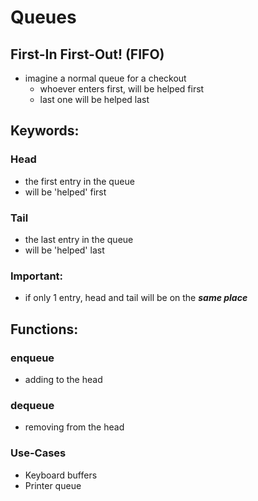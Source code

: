 # Queues
## First-In First-Out! (FIFO)
- imagine a normal queue for a checkout
    - whoever enters first, will be helped first
    - last one will be helped last

## Keywords:
### Head
- the first entry in the queue
- will be 'helped' first
### Tail
- the last entry in the queue
- will be 'helped' last
### Important:
- if only 1 entry, head and tail will be on the ***same place***

## Functions:
### enqueue
- adding to the head

### dequeue
- removing from the head

### Use-Cases
- Keyboard buffers
- Printer queue